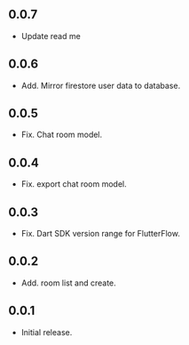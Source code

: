 ## 0.0.7

- Update read me

## 0.0.6

- Add. Mirror firestore user data to database.

## 0.0.5

- Fix. Chat room model.

## 0.0.4

- Fix. export chat room model.

## 0.0.3

- Fix. Dart SDK version range for FlutterFlow.

## 0.0.2

- Add. room list and create.

## 0.0.1

- Initial release.
